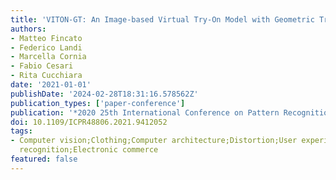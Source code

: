 ```yaml
---
title: 'VITON-GT: An Image-based Virtual Try-On Model with Geometric Transformations'
authors:
- Matteo Fincato
- Federico Landi
- Marcella Cornia
- Fabio Cesari
- Rita Cucchiara
date: '2021-01-01'
publishDate: '2024-02-28T18:31:16.578562Z'
publication_types: ['paper-conference']
publication: '*2020 25th International Conference on Pattern Recognition (ICPR)*'
doi: 10.1109/ICPR48806.2021.9412052
tags:
- Computer vision;Clothing;Computer architecture;Distortion;User experience;Pattern
  recognition;Electronic commerce
featured: false
---
```

